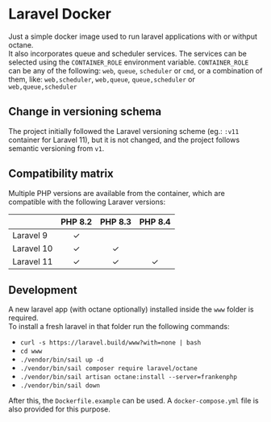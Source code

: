 # Laravel Docker

Just a simple docker image used to run laravel applications with or withput octane. \
It also incorporates queue and scheduler services.
The services can be selected using the `CONTAINER_ROLE` environment variable.
`CONTAINER_ROLE` can be any of the following: `web`, `queue`, `scheduler` or `cmd`, or a combination of them, like: `web,scheduler`, `web,queue`, `queue,scheduler` or `web,queue,scheduler`

## Change in versioning schema
The project initially followed the Laravel versioning scheme (eg.: `:v11` container for Laravel 11), but it is not changed, and the project follows semantic versioning from `v1`.

## Compatibility matrix

Multiple PHP versions are available from the container, which are compatible with the following Laraver versions:

|            | PHP 8.2 | PHP 8.3 | PHP 8.4 |
|------------|:-------:|:-------:|:-------:|
| Laravel 9  | &check; |         |         |
| Laravel 10 | &check; | &check; |         |
| Laravel 11 | &check; | &check; | &check; |


## Development
A new laravel app (with octane optionally) installed inside the `www` folder is required. \
To install a fresh laravel in that folder run the following commands:

- `curl -s https://laravel.build/www?with=none | bash`
- `cd www`
- `./vendor/bin/sail up -d`
- `./vendor/bin/sail composer require laravel/octane`
- `./vendor/bin/sail artisan octane:install --server=frankenphp`
- `./vendor/bin/sail down`

After this, the `Dockerfile.example` can be used. A `docker-compose.yml` file is also provided for this purpose.